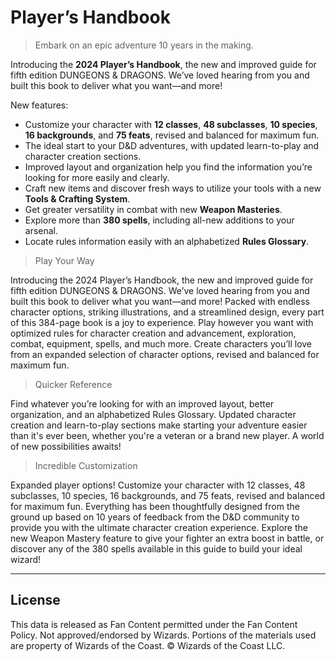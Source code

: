 # Player’s Handbook

> Embark on an epic adventure 10 years in the making.

Introducing the **2024 Player’s Handbook**, the new and improved guide for fifth edition DUNGEONS & DRAGONS. We’ve loved hearing from you and built this book to deliver what you want—and more!

New features:

* Customize your character with **12 classes**, **48 subclasses**, **10 species**, **16 backgrounds**, and **75 feats**, revised and balanced for maximum fun.
* The ideal start to your D&D adventures, with updated learn-to-play and character creation sections.
* Improved layout and organization help you find the information you’re looking for more easily and clearly.
* Craft new items and discover fresh ways to utilize your tools with a new **Tools & Crafting System**.
* Get greater versatility in combat with new **Weapon Masteries**.
* Explore more than **380 spells**, including all-new additions to your arsenal.
* Locate rules information easily with an alphabetized **Rules Glossary**.

> Play Your Way

Introducing the 2024 Player’s Handbook, the new and improved guide for fifth edition DUNGEONS & DRAGONS. We’ve loved hearing from you and built this book to deliver what you want—and more! Packed with endless character options, striking illustrations, and a streamlined design, every part of this 384-page book is a joy to experience. Play however you want with optimized rules for character creation and advancement, exploration, combat, equipment, spells, and much more. Create characters you’ll love from an expanded selection of character options, revised and balanced for maximum fun.

> Quicker Reference

Find whatever you’re looking for with an improved layout, better organization, and an alphabetized Rules Glossary. Updated character creation and learn-to-play sections make starting your adventure easier than it's ever been, whether you're a veteran or a brand new player. A world of new possibilities awaits!

> Incredible Customization

Expanded player options! Customize your character with 12 classes, 48 subclasses, 10 species, 16 backgrounds, and 75 feats, revised and balanced for maximum fun. Everything has been thoughtfully designed from the ground up based on 10 years of feedback from the D&D community to provide you with the ultimate character creation experience. Explore the new Weapon Mastery feature to give your fighter an extra boost in battle, or discover any of the 380 spells available in this guide to build your ideal wizard!

---

## License

This data is released as Fan Content permitted under the Fan Content Policy. Not approved/endorsed by Wizards. Portions of the materials used are property of Wizards of the Coast. © Wizards of the Coast LLC.
